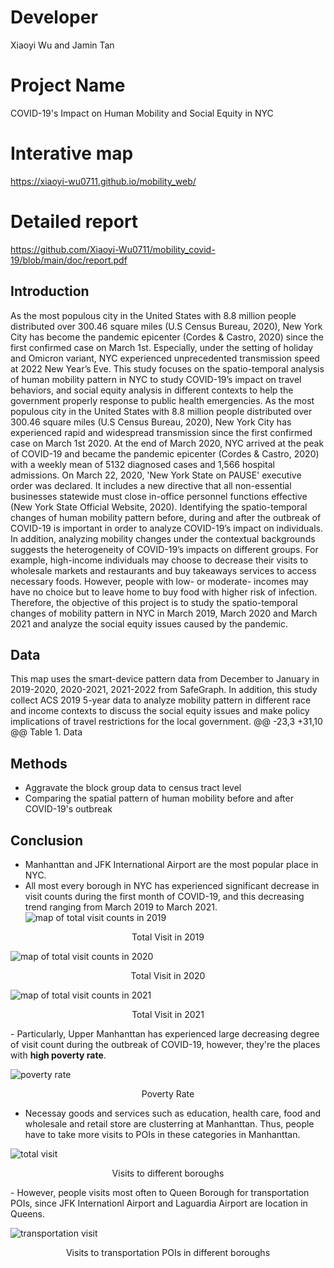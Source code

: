 # Developer
Xiaoyi Wu and Jamin Tan


# Project Name
COVID-19's Impact on Human Mobility and Social Equity in NYC

# Interative map
https://xiaoyi-wu0711.github.io/mobility_web/

# Detailed report 
https://github.com/Xiaoyi-Wu0711/mobility_covid-19/blob/main/doc/report.pdf

## Introduction
As the most populous city in the United States with 8.8 million people distributed over 300.46 square miles (U.S Census Bureau, 2020), New York City has become the pandemic epicenter (Cordes & Castro, 2020) since the first confirmed case on March 1st. Especially, under the setting of holiday and Omicron variant, NYC experienced unprecedented transmission speed at 2022 New Year’s Eve. This study focuses on the spatio-temporal analysis of human mobility pattern in NYC to study COVID-19’s impact on travel behaviors, and social equity analysis in different contexts to help the government properly response to public health emergencies.
As the most populous city in the United States with 8.8 million people distributed over 300.46 square miles (U.S Census Bureau, 2020), New York City has experienced rapid and widespread transmission since the first confirmed case on March 1st 2020. At the end of March 2020, NYC arrived at the peak of COVID-19 and became the pandemic epicenter (Cordes \& Castro, 2020) with a weekly mean of 5132 diagnosed cases and 1,566 hospital admissions. On March 22, 2020, 'New York State on PAUSE' executive order was declared. It includes a new directive that all non-essential businesses statewide must close in-office personnel functions effective (New York State Official Website, 2020). Identifying the spatio-temporal changes of human mobility pattern before, during and after the outbreak of COVID-19 is important in order to analyze COVID-19’s impact on individuals. In addition, analyzing mobility changes under the contextual backgrounds suggests the heterogeneity of COVID-19’s impacts on different groups. For example, high-income individuals may choose to decrease their visits to wholesale markets and restaurants and buy takeaways services to access necessary foods. 
However, people with low- or moderate- incomes may have no choice but to leave home to buy food with higher risk of infection.
Therefore, the objective of this project is to study the spatio-temporal changes of mobility pattern in NYC in March 2019, March 2020 and March 2021 and analyze the social equity issues caused by the pandemic. 

## Data
This map uses the smart-device pattern data from December to January in 2019-2020, 2020-2021, 2021-2022 from SafeGraph. In addition, this study collect ACS 2019 5-year data to analyze mobility pattern in different race and income contexts to discuss the social equity issues and make policy implications of travel restrictions for the local government. 
@@ -23,3 +31,10 @@ Table 1.  Data
## Methods
- Aggravate the block group data to census tract level
- Comparing the spatial pattern of human mobility before and after COVID-19's outbreak


## Conclusion

- Manhanttan and JFK International Airport are the most popular place in NYC.
- All most every borough in NYC has experienced significant decrease in visit counts during the first month of COVID-19, and this decreasing trend ranging from March 2019 to March 2021.
![map of total visit counts in 2019](https://github.com/Xiaoyi-Wu0711/mobility_web/blob/main/fig/MAP_TOTAL_2019.png)
<p align="center">
    Total Visit in 2019
</p>

![map of total visit counts in 2020](https://github.com/Xiaoyi-Wu0711/mobility_web/blob/main/fig/MAP_TOTAL_2020.png)
<p align="center">
    Total Visit in 2020
</p>

![map of total visit counts in 2021](https://github.com/Xiaoyi-Wu0711/mobility_web/blob/main/fig/MAP_TOTAL_2021.png)
<p align="center">
    Total Visit in 2021
</p>
- Particularly, Upper Manhanttan has experienced large decreasing degree of visit count during the outbreak of COVID-19, however, they're the places with <b>high poverty rate</b>.

![poverty rate](https://github.com/Xiaoyi-Wu0711/mobility_web/blob/main/fig/poverty_rate.png)
<p align="center">
    Poverty Rate
</p>

- Necessay goods and services such as education, health care, food and wholesale and retail store are clusterring at Manhanttan. Thus, people have to take more visits to POIs in these categories in Manhanttan.

![total visit](https://github.com/Xiaoyi-Wu0711/mobility_web/blob/main/fig/total.png)
<p align="center">
    Visits to different boroughs 
</p>
- However, people visits most often to Queen Borough for transportation POIs, since JFK Internationl Airport and Laguardia Airport are location in Queens.

![transportation visit](https://github.com/Xiaoyi-Wu0711/mobility_web/blob/main/fig/trans.png)
<p align="center">
    Visits to transportation POIs in different boroughs
</p>
